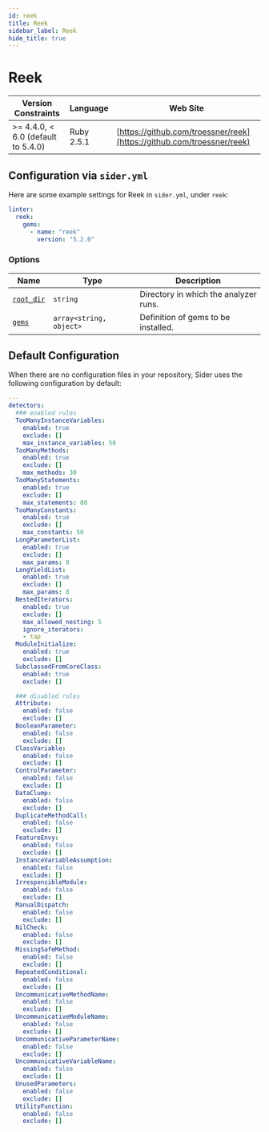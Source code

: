 ```yaml
---
id: reek
title: Reek
sidebar_label: Reek
hide_title: true
---
```


# Reek

| Version Constraints | Language | Web Site |
| ----------------- | -------- | -------- |
| >= 4.4.0, < 6.0 (default to 5.4.0) | Ruby 2.5.1 | [https://github.com/troessner/reek](https://github.com/troessner/reek) |

## Configuration via `sider.yml`

Here are some example settings for Reek in `sider.yml`, under `reek`:

```yaml
linter:
  reek:
    gems:
      - name: "reek"
        version: "5.2.0"
```

### Options

| Name | Type | Description |
| ---- | ---- | ----------- |
| [`root_dir`](../../getting-started/custom-configuration.md#root_dir-option) | `string` | Directory in which the analyzer runs. |
| [`gems`](../../getting-started/custom-configuration.md#gems-option) | `array<string, object>` | Definition of gems to be installed. |


## Default Configuration

When there are no configuration files in your repository, Sider uses the following configuration by default:

```yaml
---
detectors:
  ### enabled rules
  TooManyInstanceVariables:
    enabled: true
    exclude: []
    max_instance_variables: 50
  TooManyMethods:
    enabled: true
    exclude: []
    max_methods: 30
  TooManyStatements:
    enabled: true
    exclude: []
    max_statements: 80
  TooManyConstants:
    enabled: true
    exclude: []
    max_constants: 50
  LongParameterList:
    enabled: true
    exclude: []
    max_params: 8
  LongYieldList:
    enabled: true
    exclude: []
    max_params: 8
  NestedIterators:
    enabled: true
    exclude: []
    max_allowed_nesting: 5
    ignore_iterators:
    - tap
  ModuleInitialize:
    enabled: true
    exclude: []
  SubclassedFromCoreClass:
    enabled: true
    exclude: []

  ### disabled rules
  Attribute:
    enabled: false
    exclude: []
  BooleanParameter:
    enabled: false
    exclude: []
  ClassVariable:
    enabled: false
    exclude: []
  ControlParameter:
    enabled: false
    exclude: []
  DataClump:
    enabled: false
    exclude: []
  DuplicateMethodCall:
    enabled: false
    exclude: []
  FeatureEnvy:
    enabled: false
    exclude: []
  InstanceVariableAssumption:
    enabled: false
    exclude: []
  IrresponsibleModule:
    enabled: false
    exclude: []
  ManualDispatch:
    enabled: false
    exclude: []
  NilCheck:
    enabled: false
    exclude: []
  MissingSafeMethod:
    enabled: false
    exclude: []
  RepeatedConditional:
    enabled: false
    exclude: []
  UncommunicativeMethodName:
    enabled: false
    exclude: []
  UncommunicativeModuleName:
    enabled: false
    exclude: []
  UncommunicativeParameterName:
    enabled: false
    exclude: []
  UncommunicativeVariableName:
    enabled: false
    exclude: []
  UnusedParameters:
    enabled: false
    exclude: []
  UtilityFunction:
    enabled: false
    exclude: []
```
